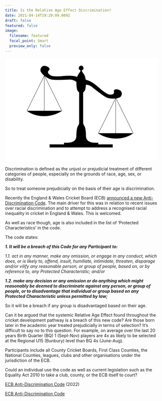 ```yaml
---
title: Is the Relative Age Effect Discrimination?
date: 2021-04-14T19:29:09.009Z
draft: false
featured: false
image:
  filename: featured
  focal_point: Smart
  preview_only: false
---
```

![](2drs3rq.jpg)

Discrimination is defined as the unjust or prejudicial treatment of different categories of people, especially on the grounds of race, age, sex, or disability.

So to treat someone prejudicially on the basis of their age is discrimination.

Recently the England & Wales Cricket Board (ECB) [announced a new Anti-Discrimination Code](https://www.ecb.co.uk/england/men/news/2096452/ecb-reaffirms-its-commitment-to-stamp-out-discrimination-and-make-cricket-more-inclusive-and-diverse). The main driver for this was in relation to recent issues over racial discrimination and to attempt to address a recognised racial inequality in cricket in England & Wales. This is welcomed.

As well as race though, age is also included in the list of ‘Protected Characteristics’ in the code. 

The code states:

***1. It will be a breach of this Code for any Participant to:***

*1.1. act in any manner, make any omission, or engage in any conduct, which does, or is likely to, offend, insult, humiliate, intimidate, threaten, disparage and/or vilify any reasonable person, or group of people, based on, or by reference to, any Protected Characteristic; and/or*

***1.2. make any decision or any omission or do anything which might reasonably be deemed to discriminate against any person, or group of people, or to disadvantage that individual or group based on any Protected Characteristic unless permitted by law;***

So it will be a breach if any group is disadvantaged based on their age.

Can it be argued that the systemic Relative Age Effect found throughout the cricket development pathway is a breach of this new code? Are those born later in the academic year treated prejudicially in terms of selection? It’s difficult to say no to this question. For example, on average over the last 20 years Birth Quarter (BQ) 1 (Sept-Nov) players are 4x as likely to be selected at the Regional U15 (Bunbury) level than BQ 4s (June-Aug).

Participants include all County Cricket Boards, First Class Counties, the National Counties, leagues, clubs and other organisations under the jurisdiction of the ECB.

Could an individual use the code as well as current legislation such as the Equality Act 2010 to take a club, county, or the ECB itself to court?

[ECB Anti-Discrimination Code](https://resources.ecb.co.uk/ecb/document/2022/03/17/36918e2a-b649-489a-9295-ea3bb6b5d433/ECB_Anti-Discrimination_Code_2022_v5-1-.pdf) (2022)

[ECB Anti-Discrimination Code](https://resources.ecb.co.uk/ecb/document/2021/03/16/f0036503-deaa-4b81-874d-7e027d7d4617/24.ECB-Anti-Discrimination-Code-2021-vF.pdf)